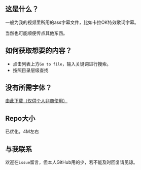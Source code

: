 ## 这是什么？

一般为我的视频里所用的ass字幕文件，比如卡拉OK特效歌词字幕。

当然也可能顺便传点其他东西。

## 如何获取想要的内容？

- 点击列表上方`Go to file`，输入关键词进行搜索。
- 按照目录层级查找

## 没有所需字体？

[由此下载（仅供个人非商使用）](https://wwe.lanzouo.com/b01hzc1zc?password=1234)

## Repo大小

已优化，4M左右

## 与我联系

欢迎在`issue`留言，但本人GitHub用的少，若不能及时回复请见谅。
